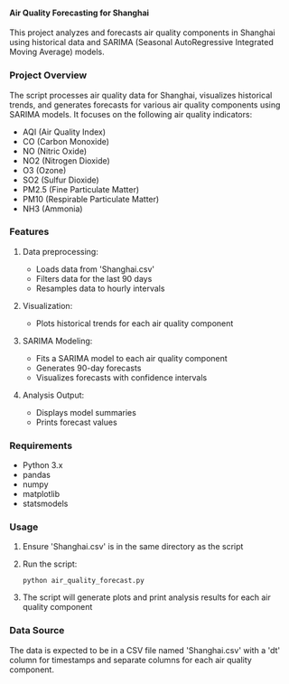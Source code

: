 #### Air Quality Forecasting for Shanghai

This project analyzes and forecasts air quality components in Shanghai using historical data and SARIMA (Seasonal AutoRegressive Integrated Moving Average) models.

### Project Overview

The script processes air quality data for Shanghai, visualizes historical trends, and generates forecasts for various air quality components using SARIMA models. It focuses on the following air quality indicators:

- AQI (Air Quality Index)
- CO (Carbon Monoxide)
- NO (Nitric Oxide)
- NO2 (Nitrogen Dioxide)
- O3 (Ozone)
- SO2 (Sulfur Dioxide)
- PM2.5 (Fine Particulate Matter)
- PM10 (Respirable Particulate Matter)
- NH3 (Ammonia)

### Features

1. Data preprocessing:
   - Loads data from 'Shanghai.csv'
   - Filters data for the last 90 days
   - Resamples data to hourly intervals

2. Visualization:
   - Plots historical trends for each air quality component

3. SARIMA Modeling:
   - Fits a SARIMA model to each air quality component
   - Generates 90-day forecasts
   - Visualizes forecasts with confidence intervals

4. Analysis Output:
   - Displays model summaries
   - Prints forecast values

### Requirements

- Python 3.x
- pandas
- numpy
- matplotlib
- statsmodels

### Usage

1. Ensure 'Shanghai.csv' is in the same directory as the script
2. Run the script:
   ```
   python air_quality_forecast.py
   ```

3. The script will generate plots and print analysis results for each air quality component

### Data Source

The data is expected to be in a CSV file named 'Shanghai.csv' with a 'dt' column for timestamps and separate columns for each air quality component.
